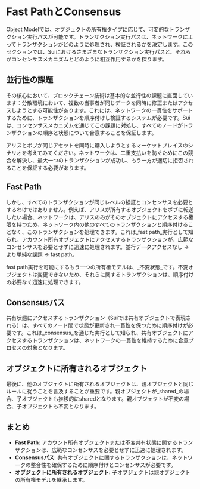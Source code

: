 # Fast PathとConsensus

Object Modelでは、オブジェクトの所有権タイプに応じて、可変的なトランザクション実行パスが可能です。トランザクション実行パスは、ネットワークによってトランザクションがどのように処理され、検証されるかを決定します。このセクションでは、Suiにおけるさまざまなトランザクション実行パスと、それらがコンセンサスメカニズムとどのように相互作用するかを探ります。

## 並行性の課題

その核心において、ブロックチェーン技術は基本的な並行性の課題に直面しています：分散環境において、複数の当事者が同じデータを同時に修正またはアクセスしようとする可能性があります。これには、ネットワークの一貫性をサポートするために、トランザクションを順序付けし検証するシステムが必要です。Suiは、コンセンサスメカニズムを通じてこの課題に対処し、すべてのノードがトランザクションの順序と状態について合意することを保証します。

アリスとボブが同じアセットを同時に購入しようとするマーケットプレイスのシナリオを考えてみてください。ネットワークは、二重支払いを防ぐためにこの競合を解決し、最大一つのトランザクションが成功し、もう一方が適切に拒否されることを保証する必要があります。

## Fast Path

しかし、すべてのトランザクションが同じレベルの検証とコンセンサスを必要とするわけではありません。例えば、アリスが所有するオブジェクトをボブに転送したい場合、ネットワークは、アリスのみがそのオブジェクトにアクセスする権限を持つため、ネットワーク内の他のすべてのトランザクションと順序付けることなく、このトランザクションを処理できます。これは_fast path_実行として知られ、アカウント所有オブジェクトにアクセスするトランザクションが、広範なコンセンサスを必要とせずに迅速に処理されます。並行データアクセスなし → より単純な課題 → fast path。

fast path実行を可能にするもう一つの所有権モデルは、_不変状態_です。不変オブジェクトは変更できないため、それらに関するトランザクションは、順序付けの必要なく迅速に処理できます。

## Consensusパス

共有状態にアクセスするトランザクション（Suiでは共有オブジェクトで表現される）は、すべてのノード間で状態が更新され一貫性を保つために順序付けが必要です。これは_consensus_を通じた実行として知られ、共有オブジェクトにアクセスするトランザクションは、ネットワークの一貫性を維持するために合意プロセスの対象となります。

<!-- On Sui consensus is per-object - mention!!! -->

## オブジェクトに所有されるオブジェクト

最後に、他のオブジェクトに所有されるオブジェクトは、親オブジェクトと同じルールに従うことを言及することが重要です。親オブジェクトが_shared_の場合、子オブジェクトも推移的にsharedとなります。親オブジェクトが不変の場合、子オブジェクトも不変となります。

## まとめ

- **Fast Path:** アカウント所有オブジェクトまたは不変共有状態に関するトランザクションは、広範なコンセンサスを必要とせずに迅速に処理されます。
- **Consensusパス:** 共有オブジェクトに関するトランザクションは、ネットワークの整合性を確保するために順序付けとコンセンサスが必要です。
- **オブジェクトに所有されるオブジェクト:** 子オブジェクトは親オブジェクトの所有権モデルを継承します。
